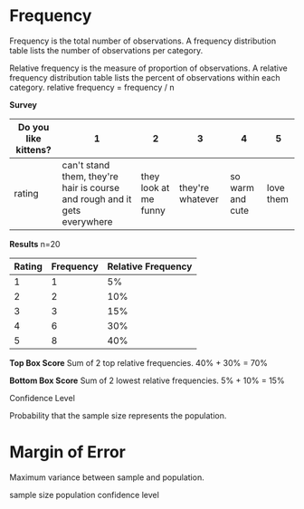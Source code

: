 
# Frequency

Frequency is the total number of observations.
A frequency distribution table lists the number of observations per category.

Relative frequency is the measure of proportion of observations.
A relative frequency distribution table lists the percent of observations within each category.
relative frequency = frequency / n

**Survey**

| Do you like kittens? | 1                                                                         | 2                     | 3                | 4                | 5         |
| -------------------- | ------------------------------------------------------------------------- | --------------------- | ---------------- | ---------------- | --------- |
| rating               | can't stand them, they're hair is course and rough and it gets everywhere | they look at me funny | they're whatever | so warm and cute | love them |

**Results** n=20

| Rating | Frequency | Relative Frequency |
| ------ | --------- | ------------------ |
| 1      | 1         | 5%                 |
| 2      | 2         | 10%                |
| 3      | 3         | 15%                |
| 4      | 6         | 30%                |
| 5      | 8         | 40%                |

**Top Box Score**
Sum of 2 top relative frequencies.
40% + 30% = 70%

**Bottom Box Score**
Sum of 2 lowest relative frequencies.
5% + 10% = 15%



Confidence Level

Probability that the sample size represents the population.

# Margin of Error

Maximum variance between sample and population.

sample size
population
confidence level


